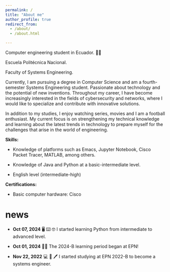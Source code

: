 ```yaml
---
permalink: /
title: "About me"
author_profile: true
redirect_from: 
  - /about/
  - /about.html

---
```

Computer engineering student in Ecuador. 👨‍💻

Escuela Politécnica Nacional. 

Faculty of Systems Engineering.

Currently, I am pursuing a degree in Computer Science and am a fourth-semester Systems Engineering student. Passionate about technology and the potential of new inventions. Throughout my career, I have become increasingly interested in the fields of cybersecurity and networks, where I would like to specialize and contribute with innovative solutions.

In addition to my studies, I enjoy watching series, movies and I am a football enthusiast. My current focus is on strengthening my technical knowledge and learning about the latest trends in technology to prepare myself for the challenges that arise in the world of engineering.



**Skills:**

- Knowledge of platforms such as Emacs, Jupyter Notebook, Cisco Packet Tracer, MATLAB, among others.

- Knowledge of Java and Python at a basic-intermediate level.

- English level (intermediate-high)



**Certifications:**

- Basic computer hardware: Cisco



**news**
======

- **Oct 07, 2024**	:desktop_computer: :keyboard: :nerd_face: I started learning Python from intermediate to advanced level.

- **Oct 01, 2024**	:man_technologist: The 2024-B learning period began at EPN!

- **Nov 22, 2022**	:computer: :notebook: :pen: I started studying at EPN 2022-B to become a systems engineer.